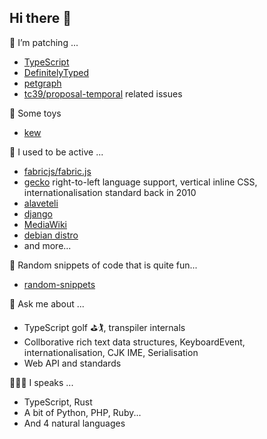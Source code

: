 ## Hi there 👋

🔭 I’m patching ...
- [TypeScript](https://github.com/microsoft/TypeScript)
- [DefinitelyTyped](https://github.com/DefinitelyTyped/DefinitelyTyped)
- [petgraph](https://github.com/petgraph/petgraph)
- [tc39/proposal-temporal](https://github.com/tc39/proposal-temporal) related issues

🧸 Some toys
- [kew](https://github.com/milkcask/kew)

🌱 I used to be active ...
- [fabricjs/fabric.js](https://github.com/fabricjs/fabric.js)
- [gecko](https://github.com/mozilla/gecko-dev) right-to-left language support, vertical inline CSS, internationalisation standard back in 2010
- [alaveteli](https://github.com/mysociety/alaveteli)
- [django](https://github.com/django/django)
- [MediaWiki](https://www.mediawiki.org/wiki/MediaWiki)
- [debian distro](https://www.debian.org)
- and more...

🤔 Random snippets of code that is quite fun...
- [random-snippets](https://github.com/milkcask/random-snippets)

💬 Ask me about ...
- TypeScript golf ⛳️🏌, transpiler internals
- Collborative rich text data structures, KeyboardEvent, internationalisation, CJK IME, Serialisation
- Web API and standards

👩🏻‍💻 I speaks ...
- TypeScript, Rust
- A bit of Python, PHP, Ruby...
- And 4 natural languages


<!--
**milkcask/milkcask** is a ✨ _special_ ✨ repository because its `README.md` (this file) appears on your GitHub profile.

Here are some ideas to get you started:

- 🔭 I’m currently working on ...
- 🌱 I’m currently learning ...
- 👯 I’m looking to collaborate on ...
- 🤔 I’m looking for help with ...
- 💬 Ask me about ...
- 📫 How to reach me: ...
- 😄 Pronouns: ...
- ⚡ Fun fact: ...
-->
